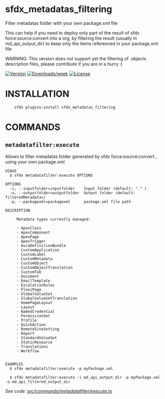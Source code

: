 sfdx_metadatas_filtering
========================

Filter metadatas folder with your own package.xml file

This can help if you need to deploy only part of the result of sfdx force:source:convert into a org, by filtering the result (usually in md_api_output_dir) to keep only the items referenced in your package.xml file

WARNING: This version does not support yet the filtering of .objects description files, please contribute if you are in a hurry :)

[![Version](https://img.shields.io/npm/v/sfdx_metadatas_filtering.svg)](https://npmjs.org/package/sfdx_metadatas_filtering)
[![Downloads/week](https://img.shields.io/npm/dw/sfdx_metadatas_filtering.svg)](https://npmjs.org/package/sfdx_metadatas_filtering) 
[![License](https://img.shields.io/npm/l/sfdx_metadatas_filtering.svg)](https://github.com/nvuillam/sfdx_metadatas_filtering/blob/master/package.json) 
<!-- [![CircleCI](https://circleci.com/gh/nvuillam/sfdx_metadatas_filtering/tree/master.svg?style=shield)](https://circleci.com/gh/nvuillam/sfdx_metadatas_filtering/tree/master)
[![Appveyor CI](https://ci.appveyor.com/api/projects/status/github/nvuillam/sfdx_metadatas_filtering?branch=master&svg=true)](https://ci.appveyor.com/project/heroku/sfdx_metadatas_filtering/branch/master)
[![Codecov](https://codecov.io/gh/nvuillam/sfdx_metadatas_filtering/branch/master/graph/badge.svg)](https://codecov.io/gh/nvuillam/sfdx_metadatas_filtering)
[![Greenkeeper](https://badges.greenkeeper.io/nvuillam/sfdx_metadatas_filtering.svg)](https://greenkeeper.io/)
[![Known Vulnerabilities](https://snyk.io/test/github/nvuillam/sfdx_metadatas_filtering/badge.svg)](https://snyk.io/test/github/nvuillam/sfdx_metadatas_filtering) -->

# INSTALLATION

```
    sfdx plugins:install sfdx_metadatas_filtering
```

# COMMANDS

## `metadatafilter:execute`

Allows to filter metadatas folder generated by sfdx force:source:convert , using your own package.xml

```
USAGE
  $ sfdx metadatafilter:execute OPTIONS

OPTIONS
  -i, --inputfolder=inputfolder    Input folder (default: "." )
  -o, --outputfolder=outputfolder  Output folder (default: filteredMetadatas)
  -p, --packagexml=packagexml      package.xml file path

DESCRIPTION
  
     Metadata types currently managed:

     - ApexClass
     - ApexComponent
     - ApexPage
     - ApexTrigger
     - AuraDefinitionBundle
     - CustomApplication
     - CustomLabel
     - CustomMetadata
     - CustomObject
     - CustomObjectTranslation
     - CustomTab
     - Document
     - EmailTemplate
     - EscalationRules
     - FlexiPage
     - GlobalValueSet
     - GlobalValueSetTranslation
     - HomePageLayout
     - Layout
     - NamedCredential
     - PermissionSet
     - Profile
     - QuickAction
     - RemoteSiteSetting
     - Report
     - StandardValueSet
     - StaticResource
     - Translations
     - Workflow
  

EXAMPLES
  $ sfdx metadatafilter:execute -p myPackage.xml

  $ sfdx metadatafilter:execute -i md_api_output_dir -p myPackage.xml -o md_api_filtered_output_dir
```

_See code: [src/commands/metadatafilter/execute.ts](https://github.com/nvuillam/sfdx_metadatas_filtering/blob/v0.0.0/src/commands/metadatafilter/execute.ts)_
